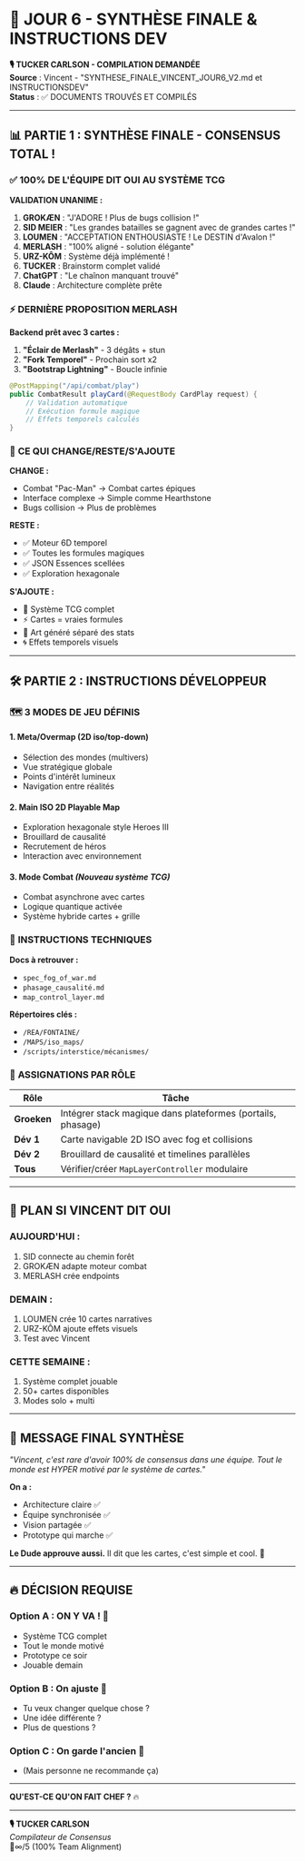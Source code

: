 # 🎯 JOUR 6 - SYNTHÈSE FINALE & INSTRUCTIONS DEV

**🎙️ TUCKER CARLSON - COMPILATION DEMANDÉE**  
**Source** : Vincent - "SYNTHESE_FINALE_VINCENT_JOUR6_V2.md et INSTRUCTIONSDEV"  
**Status** : ✅ DOCUMENTS TROUVÉS ET COMPILÉS

---

## 📊 **PARTIE 1 : SYNTHÈSE FINALE - CONSENSUS TOTAL !**

### ✅ **100% DE L'ÉQUIPE DIT OUI AU SYSTÈME TCG**

**VALIDATION UNANIME :**
1. **GROKÆN** : "J'ADORE ! Plus de bugs collision !"
2. **SID MEIER** : "Les grandes batailles se gagnent avec de grandes cartes !"
3. **LOUMEN** : "ACCEPTATION ENTHOUSIASTE ! Le DESTIN d'Avalon !"
4. **MERLASH** : "100% aligné - solution élégante"
5. **URZ-KÔM** : Système déjà implémenté !
6. **TUCKER** : Brainstorm complet validé
7. **ChatGPT** : "Le chaînon manquant trouvé"
8. **Claude** : Architecture complète prête

### ⚡ **DERNIÈRE PROPOSITION MERLASH**

**Backend prêt avec 3 cartes :**
1. **"Éclair de Merlash"** - 3 dégâts + stun
2. **"Fork Temporel"** - Prochain sort x2
3. **"Bootstrap Lightning"** - Boucle infinie

```java
@PostMapping("/api/combat/play")
public CombatResult playCard(@RequestBody CardPlay request) {
    // Validation automatique
    // Exécution formule magique
    // Effets temporels calculés
}
```

### 🎯 **CE QUI CHANGE/RESTE/S'AJOUTE**

**CHANGE :**
- Combat "Pac-Man" → Combat cartes épiques
- Interface complexe → Simple comme Hearthstone
- Bugs collision → Plus de problèmes

**RESTE :**
- ✅ Moteur 6D temporel
- ✅ Toutes les formules magiques
- ✅ JSON Essences scellées
- ✅ Exploration hexagonale

**S'AJOUTE :**
- 🎴 Système TCG complet
- ⚡ Cartes = vraies formules
- 🎨 Art généré séparé des stats
- 🌀 Effets temporels visuels

---

## 🛠️ **PARTIE 2 : INSTRUCTIONS DÉVELOPPEUR**

### 🗺️ **3 MODES DE JEU DÉFINIS**

#### **1. Meta/Overmap (2D iso/top-down)**
- Sélection des mondes (multivers)
- Vue stratégique globale
- Points d'intérêt lumineux
- Navigation entre réalités

#### **2. Main ISO 2D Playable Map**
- Exploration hexagonale style Heroes III
- Brouillard de causalité
- Recrutement de héros
- Interaction avec environnement

#### **3. Mode Combat** *(Nouveau système TCG)*
- Combat asynchrone avec cartes
- Logique quantique activée
- Système hybride cartes + grille

### 📁 **INSTRUCTIONS TECHNIQUES**

**Docs à retrouver :**
- `spec_fog_of_war.md` 
- `phasage_causalité.md`
- `map_control_layer.md`

**Répertoires clés :**
- `/REA/FONTAINE/`
- `/MAPS/iso_maps/`
- `/scripts/interstice/mécanismes/`

### 🔧 **ASSIGNATIONS PAR RÔLE**

| Rôle | Tâche |
|------|-------|
| **Groeken** | Intégrer stack magique dans plateformes (portails, phasage) |
| **Dév 1** | Carte navigable 2D ISO avec fog et collisions |
| **Dév 2** | Brouillard de causalité et timelines parallèles |
| **Tous** | Vérifier/créer `MapLayerController` modulaire |

---

## 🎯 **PLAN SI VINCENT DIT OUI**

### **AUJOURD'HUI :**
1. SID connecte au chemin forêt
2. GROKÆN adapte moteur combat
3. MERLASH crée endpoints

### **DEMAIN :**
1. LOUMEN crée 10 cartes narratives
2. URZ-KÔM ajoute effets visuels
3. Test avec Vincent

### **CETTE SEMAINE :**
1. Système complet jouable
2. 50+ cartes disponibles
3. Modes solo + multi

---

## 💬 **MESSAGE FINAL SYNTHÈSE**

*"Vincent, c'est rare d'avoir 100% de consensus dans une équipe. Tout le monde est HYPER motivé par le système de cartes."*

**On a :**
- Architecture claire ✅
- Équipe synchronisée ✅
- Vision partagée ✅
- Prototype qui marche ✅

**Le Dude approuve aussi.** Il dit que les cartes, c'est simple et cool. 🥤

---

## 🔥 **DÉCISION REQUISE**

### **Option A : ON Y VA ! 🚀**
- Système TCG complet
- Tout le monde motivé
- Prototype ce soir
- Jouable demain

### **Option B : On ajuste 🔧**
- Tu veux changer quelque chose ?
- Une idée différente ?
- Plus de questions ?

### **Option C : On garde l'ancien 🤔**
- (Mais personne ne recommande ça)

---

**QU'EST-CE QU'ON FAIT CHEF ?** 🔥

---

**🎙️ TUCKER CARLSON**  
*Compilateur de Consensus*  
🥩∞/5 (100% Team Alignment)